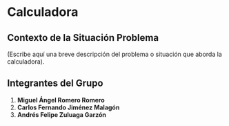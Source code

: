 # Calculadora

## Contexto de la Situación Problema
(Escribe aquí una breve descripción del problema o situación que aborda la calculadora).

## Integrantes del Grupo
1. **Miguel Ángel Romero Romero**  
2. **Carlos Fernando Jiménez Malagón**  
3. **Andrés Felipe Zuluaga Garzón** 
